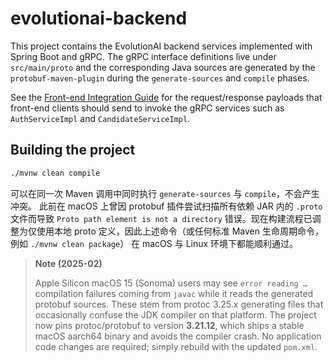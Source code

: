 # evolutionai-backend

This project contains the EvolutionAI backend services implemented with Spring Boot
and gRPC. The gRPC interface definitions live under `src/main/proto` and the
corresponding Java sources are generated by the `protobuf-maven-plugin` during the
`generate-sources` and `compile` phases.

See the [Front-end Integration Guide](docs/frontend-integration.md) for the
request/response payloads that front-end clients should send to invoke the gRPC
services such as `AuthServiceImpl` and `CandidateServiceImpl`.

## Building the project

```bash
./mvnw clean compile
```

可以在同一次 Maven 调用中同时执行 `generate-sources` 与 `compile`，不会产生冲突。
此前在 macOS 上曾因 protobuf 插件尝试扫描所有依赖 JAR 内的 `.proto` 文件而导致
`Proto path element is not a directory` 错误。现在构建流程已调整为仅使用本地 proto
定义，因此上述命令（或任何标准 Maven 生命周期命令，例如 `./mvnw clean package`）
在 macOS 与 Linux 环境下都能顺利通过。

> **Note (2025-02)**
>
> Apple Silicon macOS 15 (Sonoma) users may see `error reading …` compilation
> failures coming from `javac` while it reads the generated protobuf sources.
> These stem from protoc 3.25.x generating files that occasionally confuse the
> JDK compiler on that platform.  The project now pins protoc/protobuf to
> version **3.21.12**, which ships a stable macOS aarch64 binary and avoids the
> compiler crash.  No application code changes are required; simply rebuild with
> the updated `pom.xml`.
